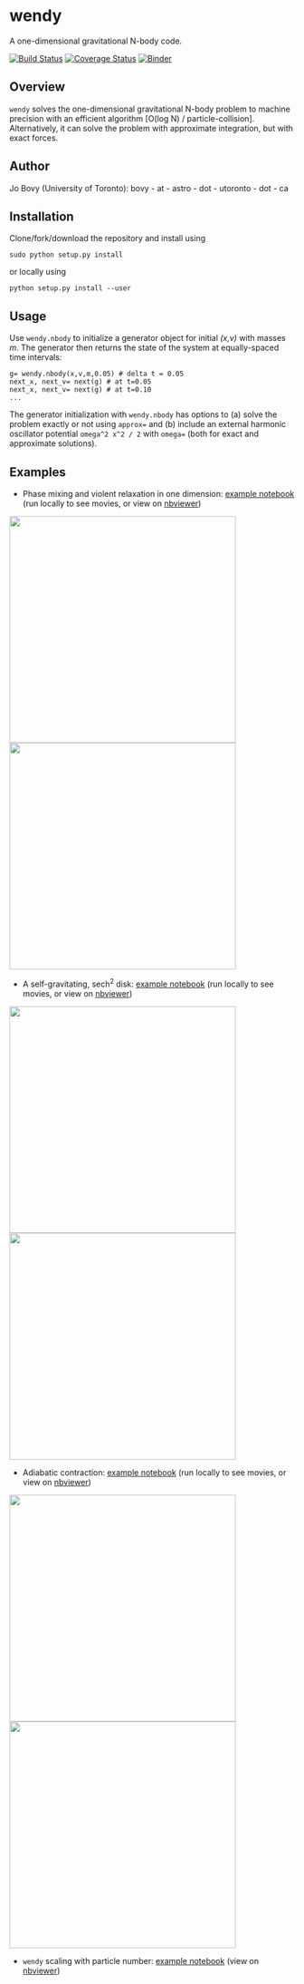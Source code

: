 # wendy

A one-dimensional gravitational N-body code. 

[![Build Status](https://travis-ci.org/jobovy/wendy.svg?branch=master)](https://travis-ci.org/jobovy/wendy)
[![Coverage Status](https://codecov.io/gh/jobovy/wendy/branch/master/graph/badge.svg)](https://codecov.io/gh/jobovy/wendy)
[![Binder](http://mybinder.org/badge.svg)](http://beta.mybinder.org/repo/jobovy/wendy)

## Overview

``wendy`` solves the one-dimensional gravitational N-body problem to machine precision with an efficient algorithm [O(log N) / particle-collision]. Alternatively, it can solve the problem with approximate integration, but with exact forces.

## Author

Jo Bovy (University of Toronto): bovy - at - astro - dot - utoronto - dot - ca

## Installation

Clone/fork/download the repository and install using
```
sudo python setup.py install
```
or locally using
```
python setup.py install --user
```

## Usage

Use ``wendy.nbody`` to initialize a generator object for initial *(x,v)* with masses *m*. The generator then returns the state of the system at equally-spaced time intervals:
```
g= wendy.nbody(x,v,m,0.05) # delta t = 0.05
next_x, next_v= next(g) # at t=0.05
next_x, next_v= next(g) # at t=0.10
...
```
The generator initialization with ``wendy.nbody`` has options to (a) solve the problem exactly or not using ``approx=`` and (b) include an external harmonic oscillator potential ``omega^2 x^2 / 2`` with ``omega=`` (both for exact and approximate solutions).

## Examples

* Phase mixing and violent relaxation in one dimension: [example notebook](examples/PhaseMixingViolentRelaxation.ipynb) (run locally to see movies, or view on [nbviewer](http://nbviewer.jupyter.org/github/jobovy/wendy/blob/master/examples/PhaseMixingViolentRelaxation.ipynb?flush_cache=true))

<img src="https://cloud.githubusercontent.com/assets/1044876/26030657/e29c9efe-3826-11e7-8419-7bf96d565569.gif" width="400"><img src="https://cloud.githubusercontent.com/assets/1044876/26030672/1fafa9bc-3827-11e7-9167-16f10bb40b59.gif" width="400">

* A self-gravitating, sech<sup>2</sup> disk: [example notebook](examples/SelfGravitatingSech2Disk.ipynb) (run locally to see movies, or view on [nbviewer](http://nbviewer.jupyter.org/github/jobovy/wendy/blob/master/examples/SelfGravitatingSech2Disk.ipynb?flush_cache=true))

<img src="https://user-images.githubusercontent.com/1044876/26942002-7dce9644-4c4e-11e7-90d0-43beddfd0dd9.gif" width="400"><img src="https://cloud.githubusercontent.com/assets/1044876/26089414/850dd7a2-39cb-11e7-9beb-73dbce2c6c4b.gif" width="400">

* Adiabatic contraction: [example notebook](examples/AdiabaticContraction.ipynb) (run locally to see movies, or view on [nbviewer](http://nbviewer.jupyter.org/github/jobovy/wendy/blob/master/examples/AdiabaticContraction.ipynb?flush_cache=true))

<img src="https://user-images.githubusercontent.com/1044876/26941638-2b4eed8e-4c4d-11e7-9804-a63b681b86e6.gif" width="400"><img src="https://user-images.githubusercontent.com/1044876/26941809-d7393b22-4c4d-11e7-97dd-cd3b259aefa7.gif" width="400">

* ``wendy`` scaling with particle number: [example notebook](examples/WendyScaling.ipynb) (view on [nbviewer](http://nbviewer.jupyter.org/github/jobovy/wendy/blob/master/examples/WendyScaling.ipynb?flush_cache=true))


